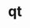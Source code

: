 ---
title: "qt"
layout: cache
categories: [package, v0.18.1]
meta: {"versions": ["5.14.2"], "compilers": ["gcc@=7.5.0"], "oss": ["ubuntu18.04"], "platforms": ["linux"], "targets": ["x86_64"], "stacks": ["data-vis-sdk", "root"], "num_specs": 1, "num_specs_by_stack": {"root": 1, "data-vis-sdk": 1}}
spec_details: [{"hash": "5k5mkp3lrlpalg2yacofmg22axddrloe", "compiler": "gcc@=7.5.0", "versions": ["5.14.2"], "os": "ubuntu18.04", "platform": "linux", "target": "x86_64", "variants": ["~dbus", "~debug", "~doc", "~examples", "~framework", "~gtk", "+gui", "+opengl", "patches=51aeba5,7f34d48,8449b9f,ea411b9", "~phonon", "+shared", "+sql", "+ssl", "+tools", "~webkit"], "stacks": ["root", "data-vis-sdk"], "size": "-", "tarball": "https://binaries.spack.io/releases/v0.18.1/build_cache/linux-ubuntu18.04-x86_64/gcc-7.5.0/qt-5.14.2/linux-ubuntu18.04-x86_64-gcc-7.5.0-qt-5.14.2-5k5mkp3lrlpalg2yacofmg22axddrloe.spack"}]
---